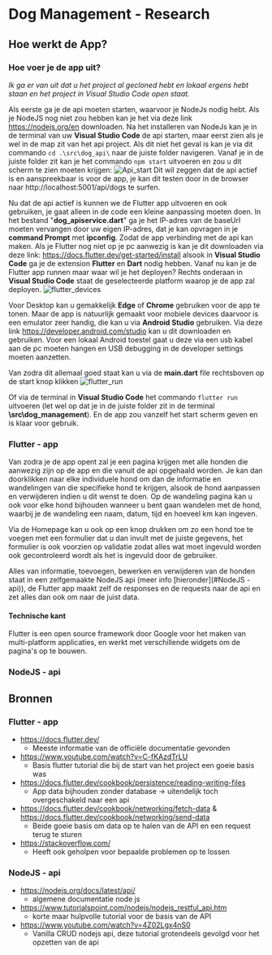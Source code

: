 # Dog Management - Research

## Hoe werkt de App?

### Hoe voer je de app uit?

*Ik ga er van uit dat u het project al gecloned hebt en lokaal ergens hebt staan en het project in Visual Studio Code open staat.*

Als eerste ga je de api moeten starten, waarvoor je NodeJs nodig hebt. Als je NodeJS nog niet zou hebben kan je het via deze link https://nodejs.org/en downloaden.
Na het installeren van NodeJs kan je in de terminal van uw **Visual Studio Code** de api starten, maar eerst zien als je wel in de map zit van het api project. Als dit niet het geval is kan je via dit commando `cd .\src\dog_api\` naar de juiste folder navigeren. 
Vanaf je in de juiste folder zit kan je het commando `npm start` uitvoeren en zou u dit scherm te zien moeten krijgen: ![Api_start](https://i.imgur.com/duYUcy9.png) Dit wil zeggen dat de api actief is en aanspreekbaar is voor de app, je kan dit testen door in de browser naar http://localhost:5001/api/dogs te surfen.

Nu dat de api actief is kunnen we de Flutter app uitvoeren en ook gebruiken, je gaat alleen in de code een kleine aanpassing moeten doen. In het bestand "**dog_apiservice.dart**" ga je het IP-adres van de baseUrl moeten vervangen door uw eigen IP-adres, dat je kan opvragen in je **command Prompt** met **ipconfig**. Zodat de app verbinding met de api kan maken.
Als je Flutter nog niet op je pc aanwezig is kan je dit downloaden via deze link: https://docs.flutter.dev/get-started/install alsook in **Visual Studio Code** ga je de extension **Flutter** en **Dart** nodig hebben. 
Vanaf nu kan je de Flutter app runnen maar waar wil je het deployen? Rechts onderaan in **Visual Studio Code** staat de geselecteerde platform waarop je de app zal deployen.
![flutter_devices](https://i.imgur.com/QBKiUku.png)

Voor Desktop kan u gemakkelijk **Edge** of **Chrome** gebruiken voor de app te tonen. Maar de app is natuurlijk gemaakt voor mobiele devices daarvoor is een emulator zeer handig, die kan u via **Android Studio** gebruiken. 
Via deze link https://developer.android.com/studio kan u dit downloaden en gebruiken.
Voor een lokaal Android toestel gaat u deze via een usb kabel aan de pc moeten hangen en USB debugging in de developer settings moeten aanzetten.

Van zodra dit allemaal goed staat kan u via de **main.dart** file rechtsboven op de start knop klikken 
![flutter_run](https://i.imgur.com/mqP3Z8W.png)

Of via de terminal in **Visual Studio Code** het commando `flutter run` uitvoeren (let wel op dat je in de juiste folder zit in de terminal **\src\dog_management**).
En de app zou vanzelf het start scherm geven en is klaar voor gebruik.

### Flutter - app

Van zodra je de app opent zal je een pagina krijgen met alle honden die aanwezig zijn op de app en die vanuit de api opgehaald worden. Je kan dan doorklikken naar elke individuele hond om dan de informatie en wandelingen van die specifieke hond te krijgen, alsook de hond aanpassen en verwijderen indien u dit wenst te doen.
Op de wandeling pagina kan u ook voor elke hond bijhouden wanneer u bent gaan wandelen met de hond, waarbij je de wandeling een naam, datum, tijd en hoeveel km kan ingeven.

Via de Homepage kan u ook op een knop drukken om zo een hond toe te voegen met een formulier dat u dan invult met de juiste gegevens, het formulier is ook voorzien op validatie zodat alles wat moet ingevuld worden ook gecontroleerd wordt als het is ingevuld door de gebruiker. 

Alles van informatie, toevoegen, bewerken en verwijderen van de honden staat in een zelfgemaakte NodeJS api (meer info [hieronder](#NodeJS - api)), de Flutter app maakt zelf de responses en de requests naar de api en zet alles dan ook om naar de juist data.

#### Technische kant 

Flutter is een open source framework door Google voor het maken van multi-platform applicaties, en werkt met verschillende widgets om de pagina's op te bouwen.




### NodeJS - api



## Bronnen

### Flutter - app

- https://docs.flutter.dev/
  - Meeste informatie van de officiële documentatie gevonden
- https://www.youtube.com/watch?v=C-fKAzdTrLU
  - Basis flutter tutorial die bij de start van het project een goeie basis was
- https://docs.flutter.dev/cookbook/persistence/reading-writing-files
  - App data bijhouden zonder database -> uitendelijk toch overgeschakeld naar een api 
- https://docs.flutter.dev/cookbook/networking/fetch-data & https://docs.flutter.dev/cookbook/networking/send-data
  - Beide goeie basis om data op te halen van de API en een request terug te sturen
- https://stackoverflow.com/
  - Heeft ook geholpen voor bepaalde problemen op te lossen





### NodeJS - api

- https://nodejs.org/docs/latest/api/
  - algemene documentatie node js
- https://www.tutorialspoint.com/nodejs/nodejs_restful_api.htm
  - korte maar hulpvolle tutorial voor de basis van de API
- https://www.youtube.com/watch?v=4Z02Lgx4nS0
  - Vanilla CRUD nodejs api, deze tutorial grotendeels gevolgd voor het opzetten van de api
